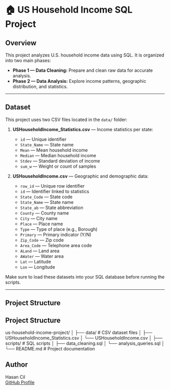 # 🏠 US Household Income SQL Project

## Overview
This project analyzes U.S. household income data using SQL. It is organized into two main phases:

- **Phase 1 — Data Cleaning:** Prepare and clean raw data for accurate analysis.
- **Phase 2 — Data Analysis:** Explore income patterns, geographic distribution, and statistics.

---

## Dataset

This project uses two CSV files located in the `data/` folder:

1. **USHouseholdIncome_Statistics.csv** — Income statistics per state:
   - `id` — Unique identifier
   - `State_Name` — State name
   - `Mean` — Mean household income
   - `Median` — Median household income
   - `Stdev` — Standard deviation of income
   - `sum_w` — Weight or count of samples

2. **USHouseholdIncome.csv** — Geographic and demographic data:
   - `row_id` — Unique row identifier
   - `id` — Identifier linked to statistics
   - `State_Code` — State code
   - `State_Name` — State name
   - `State_ab` — State abbreviation
   - `County` — County name
   - `City` — City name
   - `Place` — Place name
   - `Type` — Type of place (e.g., Borough)
   - `Primary` — Primary indicator (Y/N)
   - `Zip_Code` — Zip code
   - `Area_Code` — Telephone area code
   - `ALand` — Land area
   - `AWater` — Water area
   - `Lat` — Latitude
   - `Lon` — Longitude

Make sure to load these datasets into your SQL database before running the scripts.

---

## Project Structure

## Project Structure

us-household-income-project/
│
├── data/                  # CSV dataset files
│   ├── USHouseholdIncome_Statistics.csv
│   └── USHouseholdIncome.csv
│
├── scripts/               # SQL scripts
│   ├── data_cleaning.sql
│   └── analysis_queries.sql
│
└── README.md              # Project documentation



## Author

Hasan Cil  
[GitHub Profile](https://github.com/hasancil41)
